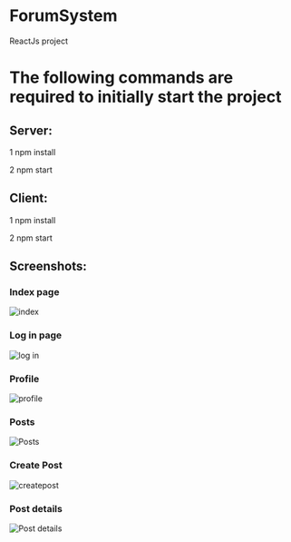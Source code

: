 # ForumSystem
ReactJs project

# Тhe following commands are required to initially start the project

## Server:

1 npm install

2 npm start

## Client:

1 npm install

2 npm start

## Screenshots:

### Index page

![index](https://github.com/mitovV/ForumSystem/assets/43573153/fcf4b045-684a-4cc8-a899-d1a4a02589a6)

### Log in page

![log in](https://github.com/mitovV/ForumSystem/assets/43573153/f753b0cd-501d-469b-8148-a88a8cdc2d23)

### Profile

![profile](https://github.com/mitovV/ForumSystem/assets/43573153/74e7fea6-ee6f-4979-b1a6-591edb028ea3)

### Posts

![Posts](https://github.com/mitovV/ForumSystem/assets/43573153/d79b933b-5127-479a-8570-26d02c85553f)

### Create Post

![createpost](https://github.com/mitovV/ForumSystem/assets/43573153/030cd5b9-ed24-4bb6-a239-fafe39ab8317)

### Post details

![Post details](https://github.com/mitovV/ForumSystem/assets/43573153/8091edcc-9046-4cba-ac91-fae3bdbbad15)

